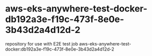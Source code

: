 # aws-eks-anywhere-test-docker-db192a3e-f19c-473f-8e0e-3b43d2a4d12d-2
repository for use with E2E test job aws-eks-anywhere-test-docker:db192a3e-f19c-473f-8e0e-3b43d2a4d12d-2
